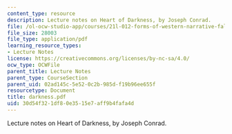 ```yaml
---
content_type: resource
description: Lecture notes on Heart of Darkness, by Joseph Conrad.
file: /ol-ocw-studio-app/courses/21l-012-forms-of-western-narrative-fall-2007/30d54f321df80e3515e7aff9b4fafa4d_darkness.pdf
file_size: 28003
file_type: application/pdf
learning_resource_types:
- Lecture Notes
license: https://creativecommons.org/licenses/by-nc-sa/4.0/
ocw_type: OCWFile
parent_title: Lecture Notes
parent_type: CourseSection
parent_uid: 02ad145c-5e52-0c2b-985d-f19b96ee655f
resourcetype: Document
title: darkness.pdf
uid: 30d54f32-1df8-0e35-15e7-aff9b4fafa4d
---
```

Lecture notes on Heart of Darkness, by Joseph Conrad.